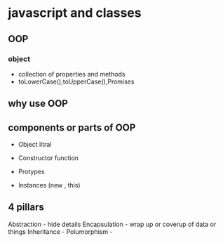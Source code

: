# javascript and classes

## OOP

 ### object
 - collection of properties and methods
 - toLowerCase(),toUpperCase(),Promises

## why use OOP 
## components or parts of OOP
- Object litral

- Constructor function
- Protypes
- Instances (new , this)

## 4 pillars 
Abstraction - hide details 
Encapsulation - wrap up or coverup of data or things 
Inheritance - 
Polumorphism - 

